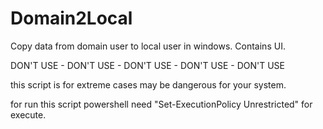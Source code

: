 # Domain2Local

Copy data from domain user to local user in windows.
Contains UI.

DON'T USE - DON'T USE - DON'T USE - DON'T USE - DON'T USE

this script is for extreme cases may be dangerous for your system.

for run this script powershell need  "Set-ExecutionPolicy Unrestricted" for execute.




